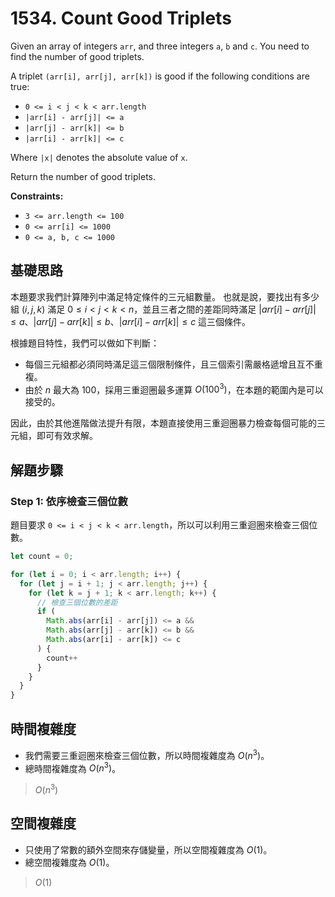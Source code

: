 # 1534. Count Good Triplets

Given an array of integers `arr`, and three integers `a`, `b` and `c`. 
You need to find the number of good triplets.

A triplet `(arr[i], arr[j], arr[k])` is good if the following conditions are true:

- `0 <= i < j < k < arr.length`
- `|arr[i] - arr[j]| <= a`
- `|arr[j] - arr[k]| <= b`
- `|arr[i] - arr[k]| <= c`

Where `|x|` denotes the absolute value of `x`.

Return the number of good triplets.

**Constraints:**

- `3 <= arr.length <= 100`
- `0 <= arr[i] <= 1000`
- `0 <= a, b, c <= 1000`

## 基礎思路

本題要求我們計算陣列中滿足特定條件的三元組數量。
也就是說，要找出有多少組 $(i, j, k)$ 滿足 $0 \leq i < j < k < n$，並且三者之間的差距同時滿足 $|arr[i] - arr[j]| \leq a$、$|arr[j] - arr[k]| \leq b$、$|arr[i] - arr[k]| \leq c$ 這三個條件。

根據題目特性，我們可以做如下判斷：

- 每個三元組都必須同時滿足這三個限制條件，且三個索引需嚴格遞增且互不重複。
- 由於 $n$ 最大為 100，採用三重迴圈最多運算 $O(100^3)$，在本題的範圍內是可以接受的。

因此，由於其他進階做法提升有限，本題直接使用三重迴圈暴力檢查每個可能的三元組，即可有效求解。

## 解題步驟

### Step 1: 依序檢查三個位數

題目要求 `0 <= i < j < k < arr.length`，所以可以利用三重迴圈來檢查三個位數。

```typescript
let count = 0;

for (let i = 0; i < arr.length; i++) {
  for (let j = i + 1; j < arr.length; j++) {
    for (let k = j + 1; k < arr.length; k++) {
      // 檢查三個位數的差距
      if (
        Math.abs(arr[i] - arr[j]) <= a &&
        Math.abs(arr[j] - arr[k]) <= b &&
        Math.abs(arr[i] - arr[k]) <= c
      ) {
        count++
      }
    }
  }
}
```

## 時間複雜度

- 我們需要三重迴圈來檢查三個位數，所以時間複雜度為 $O(n^3)$。
- 總時間複雜度為 $O(n^3)$。

> $O(n^3)$

## 空間複雜度

- 只使用了常數的額外空間來存儲變量，所以空間複雜度為 $O(1)$。
- 總空間複雜度為 $O(1)$。

> $O(1)$
